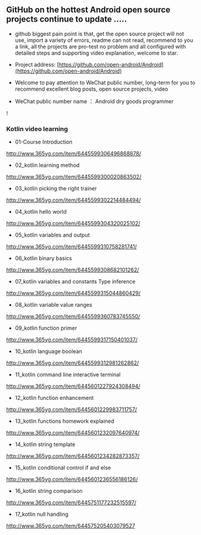 ## GitHub on the hottest Android open source projects continue to update .....

* github biggest pain point is that, get the open source project will not use, import a variety of errors, readme can not read, recommend to you a link, all the projects are pro-test no problem and all configured with detailed steps and supporting video explanation, welcome to star.
  
* Project address: [https://github.com/open-android/Android](https://github.com/open-android/Android)

* Welcome to pay attention to WeChat public number, long-term for you to recommend excellent blog posts, open source projects, video

* WeChat public number name ： Android dry goods programmer

! [](http://oi5nqn6ce.bkt.clouddn.com/itheima/booster/code/qrcode.png)

### Kotlin video learning

* 01-Course Introduction

http://www.365yg.com/item/6445599306496868878/

* 02_kotlin learning method

http://www.365yg.com/item/6445599300020863502/

* 03_kotlin picking the right trainer

http://www.365yg.com/item/6445599302214484494/

* 04_kotlin hello world

http://www.365yg.com/item/6445599304320025102/

* 05_kotlin variables and output

http://www.365yg.com/item/6445599310758281741/

* 06_kotlin binary basics

http://www.365yg.com/item/6445599308682101262/

* 07_kotlin variables and constants Type inference

http://www.365yg.com/item/6445599315044860429/

* 08_kotlin variable value ranges

http://www.365yg.com/item/6445599360783745550/

* 09_kotlin function primer

http://www.365yg.com/item/6445599317150401037/

* 10_kotlin language boolean

http://www.365yg.com/item/6445599312981262862/

* 11_kotlin command line interactive terminal

http://www.365yg.com/item/6445601227924308494/

* 12_kotlin function enhancement

http://www.365yg.com/item/6445601229983711757/

* 13_kotlin functions homework explained

http://www.365yg.com/item/6445601232097640974/

* 14_kotlin string template

http://www.365yg.com/item/6445601234282873357/

* 15_kotlin conditional control if and else

http://www.365yg.com/item/6445601236556186126/

* 16_kotlin string comparison

http://www.365yg.com/item/6445751177232515597/

* 17_kotlin null handling

http://www.365yg.com/item/644575205403079527
